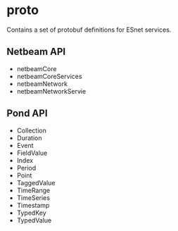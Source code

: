 # proto

Contains a set of protobuf definitions for ESnet services.

## Netbeam API

-   netbeamCore
-   netbeamCoreServices
-   netbeamNetwork
-   netbeamNetworkServie

## Pond API

-   Collection
-   Duration
-   Event
-   FieldValue
-   Index
-   Period
-   Point
-   TaggedValue
-   TimeRange
-   TimeSeries
-   Timestamp
-   TypedKey
-   TypedValue
